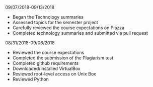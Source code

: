 09/07/2018-09/13/2018

+ Began the Technology summaries
+ Assessed topics for the semester project
+ Carefully reviewed the course expectations on Piazza
+ Completed technology summaries and submitted via pull request

08/31/2018-09/06/2018

+ Reviewed the course expectations
+ Completed the submission of the Plagiarism test
+ Completed github requirements
+ Downloaded/installed VirtualBox
+ Reviewed root-level access on Unix Box
+ Reviewed Python
